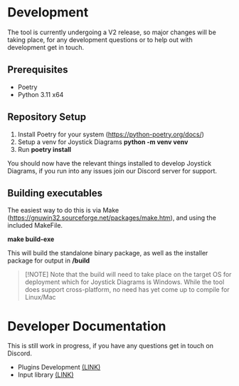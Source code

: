 # Development
The tool is currently undergoing a V2 release, so major changes will be taking place, for any development questions or to help out with development get in touch.

## Prerequisites
- Poetry
- Python 3.11 x64

## Repository Setup

1. Install Poetry for your system (https://python-poetry.org/docs/)
2. Setup a venv for Joystick Diagrams **python -m venv venv**
3. Run **poetry install**

You should now have the relevant things installed to develop Joystick Diagrams, if you run into any issues join our Discord server for support.

## Building executables
The easiest way to do this is via Make (https://gnuwin32.sourceforge.net/packages/make.htm), and using the included MakeFile.

**make build-exe**

This will build the standalone binary package, as well as the installer package for output in **/build**

>  [!NOTE]
>  Note that the build will need to take place on the target OS for deployment which for Joystick Diagrams is Windows. While the tool does support cross-platform, no need has yet come up to compile for Linux/Mac

# Developer Documentation
This is still work in progress, if you have any questions get in touch on Discord.

- Plugins Development [(LINK)](./plugins.md)
- Input library  [(LINK)](./profiles.md)
